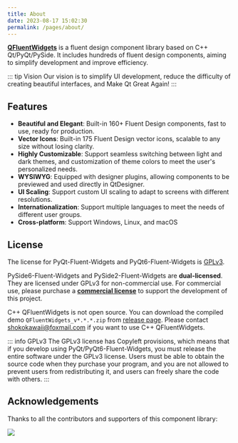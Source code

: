 ```yaml
---
title: About
date: 2023-08-17 15:02:30
permalink: /pages/about/
---
```


[**QFluentWidgets**](https://github.com/zhiyiYo/PyQt-Fluent-Widgets) is a fluent design component library based on C++ Qt/PyQt/PySide. It includes hundreds of fluent design components, aiming to simplify development and improve efficiency.

::: tip Vision
Our vision is to simplify UI development, reduce the difficulty of creating beautiful interfaces, and Make Qt Great Again!
:::

## Features
* **Beautiful and Elegant**: Built-in 160+ Fluent Design components, fast to use, ready for production.
* **Vector Icons**: Built-in 175 Fluent Design vector icons, scalable to any size without losing clarity.
* **Highly Customizable**: Support seamless switching between light and dark themes, and customization of theme colors to meet the user's personalized needs.
* **WYSIWYG**: Equipped with designer plugins, allowing components to be previewed and used directly in QtDesigner.
* **UI Scaling**: Support custom UI scaling to adapt to screens with different resolutions.
* **Internationalization**: Support multiple languages to meet the needs of different user groups.
* **Cross-platform**: Support Windows, Linux, and macOS

## License

The license for PyQt-Fluent-Widgets and PyQt6-Fluent-Widgets is [GPLv3](https://github.com/zhiyiYo/PyQt-Fluent-Widgets/blob/master/LICENSE).

PySide6-Fluent-Widgets and PySide2-Fluent-Widgets are **dual-licensed**. They are licensed under GPLv3 for non-commercial use. For commercial use, please purchase a [**commercial license**](/price) to support the development of this project.

C++ QFluentWidgets is not open source. You can download the compiled demo `QFluentWidgets_v*.*.*.zip` from [release page](https://github.com/zhiyiYo/PyQt-Fluent-Widgets/releases). Please contact [shokokawaii@foxmail.com](mailto:shokokawaii@foxmail.com) if you want to use C++ QFluentWidgets.

::: info GPLv3
The GPLv3 license has Copyleft provisions, which means that if you develop using PyQt/PyQt6-Fluent-Widgets, you must release the entire software under the GPLv3 license. Users must be able to obtain the source code when they purchase your program, and you are not allowed to prevent users from redistributing it, and users can freely share the code with others.
:::


## Acknowledgements
Thanks to all the contributors and supporters of this component library:

<a href="https://github.com/zhiyiYo/PyQt-Fluent-Widgets/graphs/contributors">
    <img src="https://contrib.rocks/image?repo=zhiyiYo/PyQt-Fluent-Widgets">
</a>